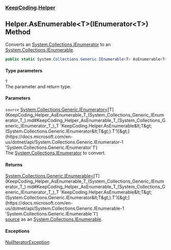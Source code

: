 ### [KeepCoding](KeepCoding.md 'KeepCoding').[Helper](KeepCoding_Helper.md 'KeepCoding.Helper')
## Helper.AsEnumerable&lt;T&gt;(IEnumerator&lt;T&gt;) Method
Converts an [System.Collections.IEnumerator](https://docs.microsoft.com/en-us/dotnet/api/System.Collections.IEnumerator 'System.Collections.IEnumerator') to an [System.Collections.IEnumerable](https://docs.microsoft.com/en-us/dotnet/api/System.Collections.IEnumerable 'System.Collections.IEnumerable').  
```csharp
public static System.Collections.Generic.IEnumerable<T> AsEnumerable<T>(this System.Collections.Generic.IEnumerator<T> source);
```
#### Type parameters
<a name='KeepCoding_Helper_AsEnumerable_T_(System_Collections_Generic_IEnumerator_T_)_T'></a>
`T`  
The parameter and return type.
  
#### Parameters
<a name='KeepCoding_Helper_AsEnumerable_T_(System_Collections_Generic_IEnumerator_T_)_source'></a>
`source` [System.Collections.Generic.IEnumerator&lt;](https://docs.microsoft.com/en-us/dotnet/api/System.Collections.Generic.IEnumerator-1 'System.Collections.Generic.IEnumerator`1')[T](KeepCoding_Helper_AsEnumerable_T_(System_Collections_Generic_IEnumerator_T_).md#KeepCoding_Helper_AsEnumerable_T_(System_Collections_Generic_IEnumerator_T_)_T 'KeepCoding.Helper.AsEnumerable&lt;T&gt;(System.Collections.Generic.IEnumerator&lt;T&gt;).T')[&gt;](https://docs.microsoft.com/en-us/dotnet/api/System.Collections.Generic.IEnumerator-1 'System.Collections.Generic.IEnumerator`1')  
The [System.Collections.IEnumerator](https://docs.microsoft.com/en-us/dotnet/api/System.Collections.IEnumerator 'System.Collections.IEnumerator') to convert.
  
#### Returns
[System.Collections.Generic.IEnumerable&lt;](https://docs.microsoft.com/en-us/dotnet/api/System.Collections.Generic.IEnumerable-1 'System.Collections.Generic.IEnumerable`1')[T](KeepCoding_Helper_AsEnumerable_T_(System_Collections_Generic_IEnumerator_T_).md#KeepCoding_Helper_AsEnumerable_T_(System_Collections_Generic_IEnumerator_T_)_T 'KeepCoding.Helper.AsEnumerable&lt;T&gt;(System.Collections.Generic.IEnumerator&lt;T&gt;).T')[&gt;](https://docs.microsoft.com/en-us/dotnet/api/System.Collections.Generic.IEnumerable-1 'System.Collections.Generic.IEnumerable`1')  
[source](KeepCoding_Helper_AsEnumerable_T_(System_Collections_Generic_IEnumerator_T_).md#KeepCoding_Helper_AsEnumerable_T_(System_Collections_Generic_IEnumerator_T_)_source 'KeepCoding.Helper.AsEnumerable&lt;T&gt;(System.Collections.Generic.IEnumerator&lt;T&gt;).source') as an [System.Collections.IEnumerable](https://docs.microsoft.com/en-us/dotnet/api/System.Collections.IEnumerable 'System.Collections.IEnumerable').
#### Exceptions
[NullIteratorException](KeepCoding_NullIteratorException.md 'KeepCoding.NullIteratorException')  
